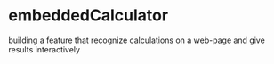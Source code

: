 # embeddedCalculator
building a feature that recognize calculations on a web-page and give results interactively
